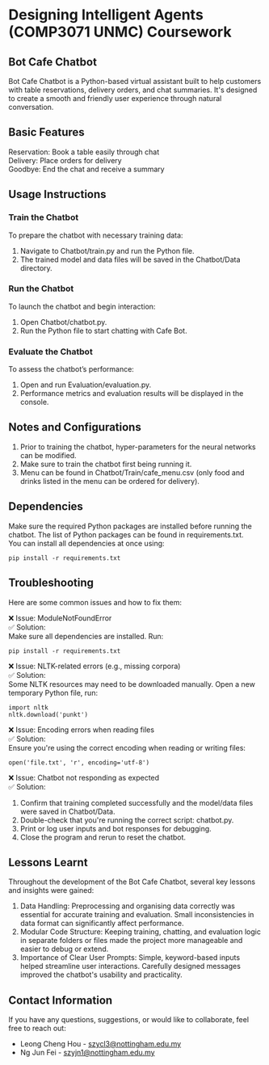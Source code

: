 # Designing Intelligent Agents (COMP3071 UNMC) Coursework
## Bot Cafe Chatbot
Bot Cafe Chatbot is a Python-based virtual assistant built to help customers with table reservations, delivery orders, and chat summaries. It's designed to create a smooth and friendly user experience through natural conversation.

## Basic Features
Reservation: Book a table easily through chat<br>
Delivery: Place orders for delivery<br>
Goodbye: End the chat and receive a summary

## Usage Instructions
### Train the Chatbot
To prepare the chatbot with necessary training data:
1. Navigate to Chatbot/train.py and run the Python file.
2. The trained model and data files will be saved in the Chatbot/Data directory.

### Run the Chatbot
To launch the chatbot and begin interaction:
1. Open Chatbot/chatbot.py.
2. Run the Python file to start chatting with Cafe Bot.

### Evaluate the Chatbot
To assess the chatbot’s performance:
1. Open and run Evaluation/evaluation.py.
2. Performance metrics and evaluation results will be displayed in the console.

## Notes and Configurations
1. Prior to training the chatbot, hyper-parameters for the neural networks can be modified.
2. Make sure to train the chatbot first being running it.
3. Menu can be found in Chatbot/Train/cafe_menu.csv (only food and drinks listed in the menu can be ordered for delivery).

## Dependencies
Make sure the required Python packages are installed before running the chatbot. The list of Python packages can be found in requirements.txt.<br>
You can install all dependencies at once using:
```
pip install -r requirements.txt
```

## Troubleshooting
Here are some common issues and how to fix them:

❌ Issue: ModuleNotFoundError<br>
✅ Solution:<br>
Make sure all dependencies are installed. Run:

```
pip install -r requirements.txt
```

❌ Issue: NLTK-related errors (e.g., missing corpora)<br>
✅ Solution:<br>
Some NLTK resources may need to be downloaded manually. Open a new temporary Python file, run:

```
import nltk
nltk.download('punkt')
```

❌ Issue: Encoding errors when reading files<br>
✅ Solution:<br>
Ensure you're using the correct encoding when reading or writing files:

```
open('file.txt', 'r', encoding='utf-8')
```

❌ Issue: Chatbot not responding as expected<br>
✅ Solution:<br>
1. Confirm that training completed successfully and the model/data files were saved in Chatbot/Data.
2. Double-check that you're running the correct script: chatbot.py.
3. Print or log user inputs and bot responses for debugging.
4. Close the program and rerun to reset the chatbot.

## Lessons Learnt
Throughout the development of the Bot Cafe Chatbot, several key lessons and insights were gained:<br>
1. Data Handling: Preprocessing and organising data correctly was essential for accurate training and evaluation. Small inconsistencies in data format can significantly affect performance.
2. Modular Code Structure: Keeping training, chatting, and evaluation logic in separate folders or files made the project more manageable and easier to debug or extend.
3. Importance of Clear User Prompts: Simple, keyword-based inputs helped streamline user interactions. Carefully designed messages improved the chatbot's usability and practicality.

## Contact Information
If you have any questions, suggestions, or would like to collaborate, feel free to reach out:
* Leong Cheng Hou - szycl3@nottingham.edu.my
* Ng Jun Fei - szyjn1@nottingham.edu.my
